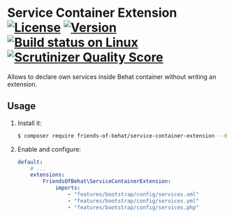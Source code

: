 # Service Container Extension [![License](https://img.shields.io/packagist/l/friends-of-behat/service-container-extension.svg)](https://packagist.org/packages/friends-of-behat/service-container-extension) [![Version](https://img.shields.io/packagist/v/friends-of-behat/service-container-extension.svg)](https://packagist.org/packages/friends-of-behat/service-container-extension) [![Build status on Linux](https://img.shields.io/travis/FriendsOfBehat/ServiceContainerExtension/master.svg)](http://travis-ci.org/FriendsOfBehat/ServiceContainerExtension) [![Scrutinizer Quality Score](https://img.shields.io/scrutinizer/g/FriendsOfBehat/ServiceContainerExtension.svg)](https://scrutinizer-ci.com/g/FriendsOfBehat/ServiceContainerExtension/)

Allows to declare own services inside Behat container without writing an extension.

## Usage

1. Install it:
    
    ```bash
    $ composer require friends-of-behat/service-container-extension --dev
    ```

2. Enable and configure:
    
    ```yaml
    default:
        # ...
        extensions:
            FriendsOfBehat\ServiceContainerExtension:
                imports:
                    - "features/bootstrap/config/services.xml"
                    - "features/bootstrap/config/services.yml"
                    - "features/bootstrap/config/services.php"
    ```
